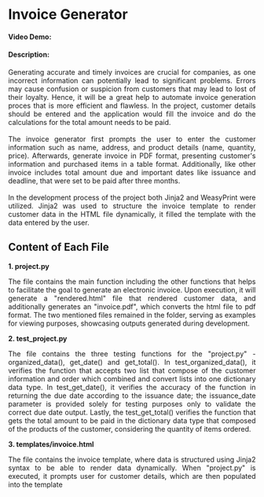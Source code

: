 # Invoice Generator

#### Video Demo: <URL HERE>

#### Description:
<div style='text-align: justify;'>
    Generating accurate and timely invoices are crucial for companies, as one incorrect information can potentially lead to significant problems. Errors may cause confusion or suspicion from customers that may lead to lost of their loyalty. Hence, it will be a great help to automate invoice generation proces that is more efficient and flawless. In the project, customer details should be entered and the application would fill the invoice and do the calculations for the total amount needs to be paid.
</div>
<br/>
<div style='text-align: justify;'>
    The invoice generator first prompts the user to enter the customer information such as name, address, and product details (name, quantity, price). Afterwards, generate invoice in PDF format, presenting customer's information and purchased items in a table format. Additionally, like other invoice includes total amount due and important dates like issuance and deadline, that were set to be paid after three months.
</div>
<br/>
<div style='text-align: justify;'>
    In the development process of the project both Jinja2 and WeasyPrint were utilized. Jinja2 was used to structure the invoice template to render customer data in the HTML file dynamically, it filled the template with the data entered by the user.
</div>


<!--
problem in  generating invoice -> manual
proposed solution
tackle: jinja2 and weasyprint?
 -->
<!-- dagdag sa proj descp -->

## Content of Each File
**1. project.py**
    <div style='text-align: justify;'>
        The file contains the main function including the other functions that helps to facilitate the goal to generate an electronic invoice. Upon execution, it will generate a "rendered.html" file that rendered customer data, and additionally generates an "invoice.pdf", which converts the html file to pdf format. The two mentioned files remained in the folder, serving as examples for viewing purposes, showcasing outputs generated during development.
    </div>

**2. test_project.py**
    <div style='text-align: justify;'>
        The file contains the three testing functions for the "project.py" - organized_data(), get_date() and get_total(). In test_organized_data(), it verifies the function that accepts two list that compose of the customer information and order which combined and convert lists into one dictionary data type. In test_get_date(), it verifies the accuracy of the function in returning the due date according to the issuance date; the issuance_date parameter is provided solely for testing purposes only to validate the correct due date output. Lastly, the test_get_total() verifies the function that gets the total amount to be paid in the dictionary data type that composed of the products of the customer, considering the quantity of items ordered.
    </div>

**3. templates/invoice.html**
    <div style='text-align: justify;'>
        The file contains the invoice template, where data is structured using Jinja2 syntax to be able to render data dynamically. When "project.py" is executed, it prompts user for customer details, which are then populated into the template
    </div>
